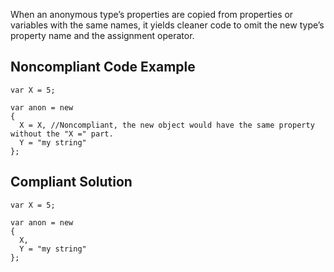 When an anonymous type’s properties are copied from properties or variables with the same names, it yields cleaner code to omit the new type’s property name and the assignment operator.
 
## Noncompliant Code Example

    var X = 5;
    
    var anon = new
    {
      X = X, //Noncompliant, the new object would have the same property without the "X =" part.
      Y = "my string"
    };

## Compliant Solution

    var X = 5;
    
    var anon = new
    {
      X,
      Y = "my string"
    };